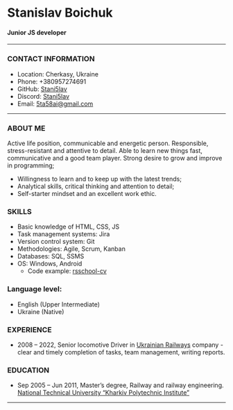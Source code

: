 # **Stanislav Boichuk**
#### Junior JS developer
***

### CONTACT INFORMATION
- Location: Cherkasy, Ukraine
- Phone: +380957274691
- GitHub: [Stani5lav](https://github.com/Stani5lav)
- Discord: [Stani5lav](https://discord.com/)
- Email: [5ta58ai@gmail.com](5ta58ai@gmail.com)

***

### ABOUT ME
Active life position, communicable and energetic person. Responsible, stress-resistant and attentive to detail. Able to learn new things fast, communicative and a good team player.
Strong desire to grow and improve in programming;
* Willingness to learn and to keep up with the latest trends;
* Analytical skills, critical thinking and attention to detail;
* Self-starter mindset and an excellent work ethic.

### SKILLS
- Basic knowledge of HTML, CSS, JS
- Task management systems: Jira
- Version control system: Git
- Methodologies: Agile, Scrum, Kanban
- Databases: SQL, SSMS
- OS: Windows, Android
  - Code example: [rsschool-cv](https://github.com/Stani5lav/rsschool-cv)

### Language level:
* English (Upper Intermediate)
* Ukraine (Native)

### EXPERIENCE
* 2008 – 2022, Senior locomotive Driver in [Ukrainian Railways](https://www.uz.gov.ua/) company - clear and timely completion of tasks, team management, writing reports.

### EDUCATION
* Sep 2005 – Jun 2011, Master’s degree, Railway and railway engineering. [National Technical University “Kharkiv Polytechnic Institute”](https://www.kpi.kharkov.ua/ukr/)

***
